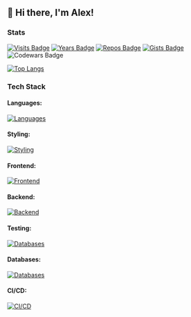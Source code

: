 ## 👋 Hi there, I'm Alex!

<!--
**everget/everget** is a ✨ _special_ ✨ repository because its `README.md` (this file) appears on your GitHub profile.

Here are some ideas to get you started:

- 🔭 I’m currently working on ...
- 🌱 I’m currently learning ...
- 👯 I’m looking to collaborate on ...
- 🤔 I’m looking for help with ...
- 💬 Ask me about ...
- 📫 How to reach me: ...
- 😄 Pronouns: ...
- ⚡ Fun fact: ...
-->

### Stats

[![Visits Badge](https://badges.pufler.dev/visits/everget/everget)](https://badges.pufler.dev)
[![Years Badge](https://badges.pufler.dev/years/everget)](https://badges.pufler.dev)
[![Repos Badge](https://badges.pufler.dev/repos/everget)](https://badges.pufler.dev)
[![Gists Badge](https://badges.pufler.dev/gists/everget)](https://badges.pufler.dev)
![Codewars Badge](https://www.codewars.com/users/everget/badges/micro)

<!--
![everget's GitHub stats](https://github-readme-stats.vercel.app/api?username=everget&show_icons=true&include_all_commits=true&show=issues,prs_merged,prs_merged_percentage&count_private=true&theme=dracula)
-->
[![Top Langs](https://github-readme-stats.vercel.app/api/top-langs/?username=everget&layout=compact&theme=dracula)](https://github.com/everget/github-readme-stats)

### Tech Stack
#### Languages:
[![Languages](https://skillicons.dev/icons?i=html,css,js,ts,ruby,python,regex)](https://skillicons.dev)
#### Styling:
[![Styling](https://skillicons.dev/icons?i=sass,less,bootstrap,tailwind,mui,styledcomponents)](https://skillicons.dev)
#### Frontend:
[![Frontend](https://skillicons.dev/icons?i=pnpm,bun,gulp,rollup,webpack,vite,svg,jquery,babel,react,angular,redux,reactivex,apollo)](https://skillicons.dev)
#### Backend:
[![Backend](https://skillicons.dev/icons?i=nginx,nodejs,express,nextjs,prisma,sequelize,graphql,rails)](https://skillicons.dev)
#### Testing:
[![Databases](https://skillicons.dev/icons?i=jest,vitest,cypress)](https://skillicons.dev)
#### Databases:
[![Databases](https://skillicons.dev/icons?i=sqlite,mongodb,postgres,mysql,redis)](https://skillicons.dev)
#### CI/CD:
[![CI/CD](https://skillicons.dev/icons?i=git,github,gitlab,githubactions,jenkins,docker)](https://skillicons.dev)
